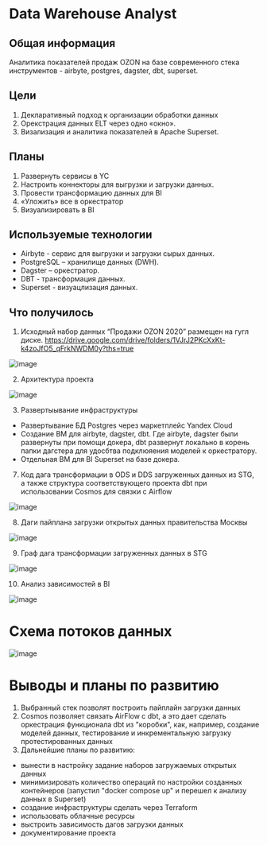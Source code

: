 # Data Warehouse Analyst

## Общая информация
Аналитика показателей продаж OZON на базе современного стека инструментов - airbyte, postgres, dagster, dbt, superset.

## Цели
1. Декларативный подход к организации обработки данных
2. Орекстрация данных ELT через одно «окно».
3. Визализация и аналитика показателей в Apache Superset.

## Планы
1. Развернуть сервисы в YC
2. Настроить коннекторы для выгрузки и загрузки данных.
3. Провести трансформацию данных для BI
4. «Уложить» все в оркестратор
5. Визуализировать в BI

## Используемые технологии
* Airbyte - сервис для выгрузки и загрузки сырых данных.
* PostgreSQL – хранилище данных (DWH).
* Dagster – оркестратор.
* DBT - трансформация данных.
* Superset - визуацлизация данных.

## Что получилось

1. Исходный набор данных “Продажи OZON 2020” размещен на гугл диске. 
https://drive.google.com/drive/folders/1VJrJ2PKcXxKt-k4zoJfO5_qFrkNWDM0y?ths=true

![image]()

2. Архитектура проекта
   
![image]()

3. Развертыывание инфраструктуры

* Развертывание БД Postgres через маркетплейс Yandex Cloud
* Создание ВМ для airbyte, dagster, dbt. Где airbyte, dagster были развернуты при помощи докера, dbt развернут локально в корень папки дагстера для удосбтва подклюяения моделей к оркестратору. 
* Отдельная ВМ для BI Superset на базе докера.

7. Код дага трансформации в ODS и DDS загруженных данных из STG, а также структура соответствующего проекта dbt при использовании Cosmos для связки с Airflow

![image](https://github.com/savadevel/OpenDataByModernStack/assets/69199994/dc644e75-022d-4609-8842-17ec9dfa5239)

8. Даги пайплана загрузки открытых данных правительства Москвы

![image](https://github.com/savadevel/OpenDataByModernStack/assets/69199994/b3862521-7422-404c-b227-49e8c2e0eabc)

9. Граф дага трансформации загруженных данных в STG

![image](https://github.com/savadevel/OpenDataByModernStack/assets/69199994/e1ea5dc7-5850-4c74-a88d-245f495c0523)

10. Анализ зависимостей в BI

![image](https://github.com/savadevel/OpenDataByModernStack/assets/69199994/0dd5d432-be95-4229-9281-3acba3865cd9)

# Схема потоков данных
![image](https://github.com/savadevel/OpenDataByModernStack/assets/69199994/e0fc8ae7-aac6-4934-bcfc-e96fd1f5c40e)

# Выводы и планы по развитию
1. Выбранный стек позволят построить пайплайн загрузки данных
2. Cosmos позволяет связать AirFlow c dbt, а это дает сделать оркестрация функционала dbt из "коробки", как, например, создание моделей данных, тестирование и инкрементальную загрузку протестированных данных 
3. Дальнейшие планы по развитию:
* вынести в настройку задание наборов загружаемых открытых данных 
* минимизировать количество операций по настройки созданных контейнеров (запустил "docker compose up" и перешел к анализу данных в Superset) 
* создание инфраструктуры сделать через Terraform 
* использовать облачные ресурсы
* выстроить зависимость дагов загрузки данных
* документирование проекта 
